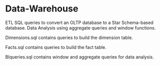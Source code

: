 # Data-Warehouse
ETL SQL queries to convert an OLTP database to a Star Schema-based database. Data Analysis using aggregate queries and window functions.

Dimensions.sql contains queries to build the dimension table.

Facts.sql contains queries to build the fact table.

BIqueries.sql contains window and aggregate queries for data analysis.
